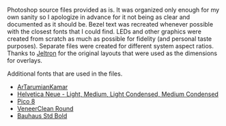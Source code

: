 Photoshop source files provided as is. It was organized only enough for my own sanity so I apologize in advance for it not being as clear and documented as it should be. Bezel text was recreated whenever possible with the closest fonts that I could find. LEDs and other graphics were created from scratch as much as possible for fidelity (and personal taste purposes). Separate files were created for different system aspect ratios. Thanks to [Jeltron](https://github.com/Jeltr0n) for the original layouts that were used as the dimensions for overlays.

Additional fonts that are used in the files.
- [ArTarumianKamar](https://www.whatfontis.com/FF_ArTarumianKamar.font)
- [Helvetica Neue - Light, Medium, Light Condensed, Medium Condensed](https://www.myfonts.com/collections/neue-helvetica-font-linotype)
- [Pico 8](https://www.lexaloffle.com/bbs/?tid=3760)
- [VeneerClean Round](https://yellowdesignstudio.com/collections/veneer-clean)
- [Bauhaus Std Bold](https://www.myfonts.com/products/std-bold-177552-bauhaus-368331)

